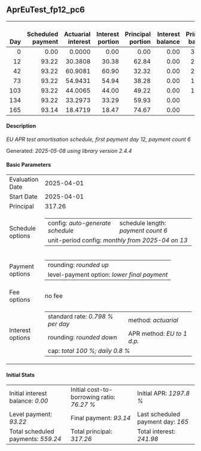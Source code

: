<h2>AprEuTest_fp12_pc6</h2>
<table>
    <thead style="vertical-align: bottom;">
        <th style="text-align: right;">Day</th>
        <th style="text-align: right;">Scheduled payment</th>
        <th style="text-align: right;">Actuarial interest</th>
        <th style="text-align: right;">Interest portion</th>
        <th style="text-align: right;">Principal portion</th>
        <th style="text-align: right;">Interest balance</th>
        <th style="text-align: right;">Principal balance</th>
        <th style="text-align: right;">Total actuarial interest</th>
        <th style="text-align: right;">Total interest</th>
        <th style="text-align: right;">Total principal</th>
    </thead>
    <tr style="text-align: right;">
        <td class="ci00">0</td>
        <td class="ci01" style="white-space: nowrap;">0.00</td>
        <td class="ci02">0.0000</td>
        <td class="ci03">0.00</td>
        <td class="ci04">0.00</td>
        <td class="ci05">0.00</td>
        <td class="ci06">317.26</td>
        <td class="ci07">0.0000</td>
        <td class="ci08">0.00</td>
        <td class="ci09">0.00</td>
    </tr>
    <tr style="text-align: right;">
        <td class="ci00">12</td>
        <td class="ci01" style="white-space: nowrap;">93.22</td>
        <td class="ci02">30.3808</td>
        <td class="ci03">30.38</td>
        <td class="ci04">62.84</td>
        <td class="ci05">0.00</td>
        <td class="ci06">254.42</td>
        <td class="ci07">30.3808</td>
        <td class="ci08">30.38</td>
        <td class="ci09">62.84</td>
    </tr>
    <tr style="text-align: right;">
        <td class="ci00">42</td>
        <td class="ci01" style="white-space: nowrap;">93.22</td>
        <td class="ci02">60.9081</td>
        <td class="ci03">60.90</td>
        <td class="ci04">32.32</td>
        <td class="ci05">0.00</td>
        <td class="ci06">222.10</td>
        <td class="ci07">91.2890</td>
        <td class="ci08">91.28</td>
        <td class="ci09">95.16</td>
    </tr>
    <tr style="text-align: right;">
        <td class="ci00">73</td>
        <td class="ci01" style="white-space: nowrap;">93.22</td>
        <td class="ci02">54.9431</td>
        <td class="ci03">54.94</td>
        <td class="ci04">38.28</td>
        <td class="ci05">0.00</td>
        <td class="ci06">183.82</td>
        <td class="ci07">146.2321</td>
        <td class="ci08">146.22</td>
        <td class="ci09">133.44</td>
    </tr>
    <tr style="text-align: right;">
        <td class="ci00">103</td>
        <td class="ci01" style="white-space: nowrap;">93.22</td>
        <td class="ci02">44.0065</td>
        <td class="ci03">44.00</td>
        <td class="ci04">49.22</td>
        <td class="ci05">0.00</td>
        <td class="ci06">134.60</td>
        <td class="ci07">190.2386</td>
        <td class="ci08">190.22</td>
        <td class="ci09">182.66</td>
    </tr>
    <tr style="text-align: right;">
        <td class="ci00">134</td>
        <td class="ci01" style="white-space: nowrap;">93.22</td>
        <td class="ci02">33.2973</td>
        <td class="ci03">33.29</td>
        <td class="ci04">59.93</td>
        <td class="ci05">0.00</td>
        <td class="ci06">74.67</td>
        <td class="ci07">223.5359</td>
        <td class="ci08">223.51</td>
        <td class="ci09">242.59</td>
    </tr>
    <tr style="text-align: right;">
        <td class="ci00">165</td>
        <td class="ci01" style="white-space: nowrap;">93.14</td>
        <td class="ci02">18.4719</td>
        <td class="ci03">18.47</td>
        <td class="ci04">74.67</td>
        <td class="ci05">0.00</td>
        <td class="ci06">0.00</td>
        <td class="ci07">242.0078</td>
        <td class="ci08">241.98</td>
        <td class="ci09">317.26</td>
    </tr>
</table>
<h4>Description</h4>
<p><i>EU APR test amortisation schedule, first payment day 12, payment count 6</i></p>
<p>Generated: <i>2025-05-08 using library version 2.4.4</i></p>
<h4>Basic Parameters</h4>
<table>
    <tr>
        <td>Evaluation Date</td>
        <td>2025-04-01</td>
    </tr>
    <tr>
        <td>Start Date</td>
        <td>2025-04-01</td>
    </tr>
    <tr>
        <td>Principal</td>
        <td>317.26</td>
    </tr>
    <tr>
        <td>Schedule options</td>
        <td>
            <table>
                <tr>
                    <td>config: <i>auto-generate schedule</i></td>
                    <td>schedule length: <i><i>payment count</i> 6</i></td>
                </tr>
                <tr>
                    <td colspan="2" style="white-space: nowrap;">unit-period config: <i>monthly from 2025-04 on 13</i></td>
                </tr>
            </table>
        </td>
    </tr>
    <tr>
        <td>Payment options</td>
        <td>
            <table>
                <tr>
                    <td>rounding: <i>rounded up</i></td>
                </tr>
                <tr>
                    <td>level-payment option: <i>lower&nbsp;final&nbsp;payment</i></td>
                </tr>
            </table>
        </td>
    </tr>
    <tr>
        <td>Fee options</td>
        <td>no fee
        </td>
    </tr>
    <tr>
        <td>Interest options</td>
        <td>
            <table>
                <tr>
                    <td>standard rate: <i>0.798 % per day</i></td>
                    <td>method: <i>actuarial</i></td>
                </tr>
                <tr>
                    <td>rounding: <i>rounded down</i></td>
                    <td>APR method: <i>EU to 1 d.p.</i></td>
                </tr>
                <tr>
                    <td colspan="2">cap: <i>total 100 %; daily 0.8 %</td>
                </tr>
            </table>
        </td>
    </tr>
</table>
<h4>Initial Stats</h4>
<table>
    <tr>
        <td>Initial interest balance: <i>0.00</i></td>
        <td>Initial cost-to-borrowing ratio: <i>76.27 %</i></td>
        <td>Initial APR: <i>1297.8 %</i></td>
    </tr>
    <tr>
        <td>Level payment: <i>93.22</i></td>
        <td>Final payment: <i>93.14</i></td>
        <td>Last scheduled payment day: <i>165</i></td>
    </tr>
    <tr>
        <td>Total scheduled payments: <i>559.24</i></td>
        <td>Total principal: <i>317.26</i></td>
        <td>Total interest: <i>241.98</i></td>
    </tr>
</table>